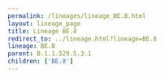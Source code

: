 ```yaml
---
permalink: /lineages/lineage_BE.8.html
layout: lineage_page
title: Lineage BE.8
redirect_to: ../lineage.html?lineage=BE.8
lineage: BE.8
parent: B.1.1.529.5.3.1
children: ['BE.8']
---
```


